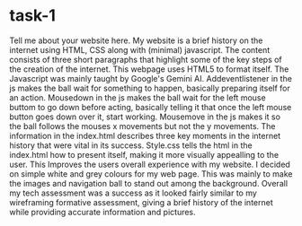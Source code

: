 # task-1
Tell me about your website here.
My website is a brief history on the internet using HTML, CSS along with (minimal) javascript. The content consists of three short paragraphs that highlight some of the key steps of the creation of the internet.
This webpage uses HTML5 to format itself.
The Javascript was mainly taught by Google's Gemini AI. Addeventlistener in the js makes the ball wait for something to happen, basically preparing itself for an action. Mousedown in the js makes the ball wait for the left mouse buttom to go down before acting, basically telling it that once the left mouse button goes down over it, start working. Mousemove in the js makes it so the ball follows the mouses x movements but not the y movements.
The information in the index.html describes three key moments in the internet history that were vital in its success.
Style.css tells the html in the index.html how to present itself, making it more visually appealling to the user. This Improves the users overall experience with my website.
I decided on simple white and grey colours for my web page. This was mainly to make the images and navigation ball to stand out among the background.
Overall my tech assessment was a success as it looked fairly similar to my wireframing formative assessment, giving a brief history of the internet while providing accurate information and pictures.